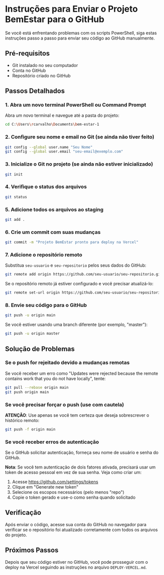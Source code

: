 # Instruções para Enviar o Projeto BemEstar para o GitHub

Se você está enfrentando problemas com os scripts PowerShell, siga estas instruções passo a passo para enviar seu código ao GitHub manualmente.

## Pré-requisitos

- Git instalado no seu computador
- Conta no GitHub
- Repositório criado no GitHub

## Passos Detalhados

### 1. Abra um novo terminal PowerShell ou Command Prompt

Abra um novo terminal e navegue até a pasta do projeto:

```bash
cd C:\Users\rcarvalho\Documents\bem-estar-1
```

### 2. Configure seu nome e email no Git (se ainda não tiver feito)

```bash
git config --global user.name "Seu Nome"
git config --global user.email "seu-email@exemplo.com"
```

### 3. Inicialize o Git no projeto (se ainda não estiver inicializado)

```bash
git init
```

### 4. Verifique o status dos arquivos

```bash
git status
```

### 5. Adicione todos os arquivos ao staging

```bash
git add .
```

### 6. Crie um commit com suas mudanças

```bash
git commit -m "Projeto BemEstar pronto para deploy na Vercel"
```

### 7. Adicione o repositório remoto

Substitua `seu-usuario` e `seu-repositorio` pelos seus dados do GitHub:

```bash
git remote add origin https://github.com/seu-usuario/seu-repositorio.git
```

Se o repositório remoto já estiver configurado e você precisar atualizá-lo:

```bash
git remote set-url origin https://github.com/seu-usuario/seu-repositorio.git
```

### 8. Envie seu código para o GitHub

```bash
git push -u origin main
```

Se você estiver usando uma branch diferente (por exemplo, "master"):

```bash
git push -u origin master
```

## Solução de Problemas

### Se o push for rejeitado devido a mudanças remotas

Se você receber um erro como "Updates were rejected because the remote contains work that you do not have locally", tente:

```bash
git pull --rebase origin main
git push origin main
```

### Se você precisar forçar o push (use com cautela)

**ATENÇÃO**: Use apenas se você tem certeza que deseja sobrescrever o histórico remoto:

```bash
git push -f origin main
```

### Se você receber erros de autenticação

Se o GitHub solicitar autenticação, forneça seu nome de usuário e senha do GitHub. 

**Nota**: Se você tem autenticação de dois fatores ativada, precisará usar um token de acesso pessoal em vez de sua senha. Veja como criar um:
1. Acesse https://github.com/settings/tokens
2. Clique em "Generate new token"
3. Selecione os escopos necessários (pelo menos "repo")
4. Copie o token gerado e use-o como senha quando solicitado

## Verificação

Após enviar o código, acesse sua conta do GitHub no navegador para verificar se o repositório foi atualizado corretamente com todos os arquivos do projeto.

## Próximos Passos

Depois que seu código estiver no GitHub, você pode prosseguir com o deploy na Vercel seguindo as instruções no arquivo `DEPLOY-VERCEL.md`. 